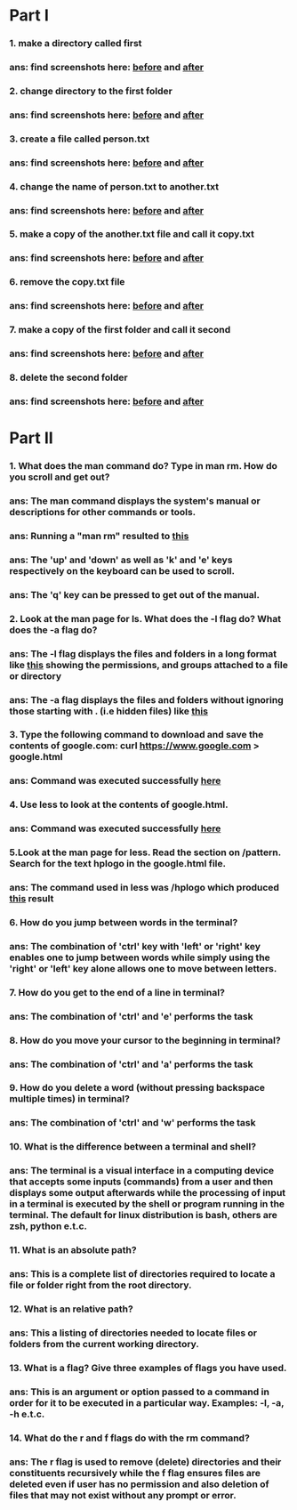 # Part I
### 1. make a directory called first
### ans: find screenshots here: [before](/terminale-and-unix/terminal-basics-screenshots/terminal-basics-solution1-before.png) and [after](/terminal-and-unix/terminal-basics-screenshots/terminal-basics-solution1-after.png)

### 2. change directory to the first folder
### ans: find screenshots here: [before](/terminal-and-unix/terminal-basics-screenshots/terminal-basics-solution2-before.png) and [after](/terminal-and-unix/terminal-basics-screenshots/terminal-basics-solution2-after.png)

### 3. create a file called person.txt
### ans: find screenshots here: [before](/terminal-and-unix/terminal-basics-screenshots/terminal-basics-solution3-before.png) and [after](/terminal-and-unix/terminal-basics-screenshots/terminal-basics-solution3-after.png)

### 4. change the name of person.txt to another.txt
### ans: find screenshots here: [before](/terminal-and-unix/terminal-basics-screenshots/terminal-basics-solution4-before.png) and [after](/terminal-and-unix/terminal-basics-screenshots/terminal-basics-solution4-after.png)

### 5. make a copy of the another.txt file and call it copy.txt
### ans: find screenshots here: [before](/terminal-and-unix/terminal-basics-screenshots/terminal-basics-solution5-before.png) and [after](/terminal-and-unix/terminal-basics-screenshots/terminal-basics-solution5-after.png)

### 6. remove the copy.txt file
### ans: find screenshots here: [before](/terminal-and-unix/terminal-basics-screenshots/terminal-basics-solution6-before.png) and [after](/terminal-and-unix/terminal-basics-screenshots/terminal-basics-solution6-after.png)

### 7. make a copy of the first folder and call it second
### ans: find screenshots here: [before](/terminal-and-unix/terminal-basics-screenshots/terminal-basics-solution7-before.png) and [after](/terminal-and-unix/terminal-basics-screenshots/terminal-basics-solution7-after.png)

### 8. delete the second folder
### ans: find screenshots here: [before](/terminal-and-unix/terminal-basics-screenshots/terminal-basics-solution8-before.png) and [after](/terminal-and-unix/terminal-basics-screenshots/terminal-basics-solution8-after.png)

# Part II
### 1. What does the man command do? Type in man rm. How do you scroll and get out?
### ans: The man command displays the system's manual or descriptions for other commands or tools.
### ans: Running a "man rm" resulted to [this](/terminal-and-unix/terminal-and-unix/terminal-basics-screenshots/terminal-basics-solution1-part2.png)
### ans: The 'up' and 'down' as well as 'k' and 'e' keys respectively on the keyboard can be used to scroll.
### ans: The 'q' key can be pressed to get out of the manual.

### 2. Look at the man page for ls. What does the -l flag do? What does the -a flag do?
### ans: The -l flag displays the files and folders in a long format like [this](/terminal-and-unix/terminal-and-unix/terminal-basics-screenshots/terminal-basics-solution2-part2.png) showing the permissions, and groups attached to a file or directory
### ans: The -a flag displays the files and folders without ignoring those starting with . (i.e hidden files) like [this](/terminal-and-unix/terminal-and-unix/terminal-basics-screenshots/terminal-basics-solution2-part2.png)

### 3. Type the following command to download and save the contents of google.com: curl https://www.google.com > google.html
### ans: Command was executed successfully [here](/terminal-and-unix/terminal-and-unix/terminal-basics-screenshots/terminal-basics-solution3-part2.png)

### 4. Use less to look at the contents of google.html.
### ans: Command was executed successfully [here](/terminal-and-unix/terminal-and-unix/terminal-basics-screenshots/terminal-basics-solution4-part2.png)

### 5.Look at the man page for less. Read the section on /pattern. Search for the text hplogo in the google.html file.
### ans: The command used in less was /hplogo which produced [this](/terminal-and-unix/terminal-and-unix/terminal-basics-screenshots/terminal-basics-solution5-part2.png) result

### 6. How do you jump between words in the terminal?
### ans: The combination of 'ctrl' key with 'left' or 'right' key enables one to jump between words while simply using the 'right' or 'left' key alone allows one to move between letters.

### 7. How do you get to the end of a line in terminal?
### ans: The combination of 'ctrl' and 'e' performs the task

### 8. How do you move your cursor to the beginning in terminal?
### ans: The combination of 'ctrl' and 'a' performs the task

### 9. How do you delete a word (without pressing backspace multiple times) in terminal?
### ans: The combination of 'ctrl' and 'w' performs the task

### 10. What is the difference between a terminal and shell?
### ans: The terminal is a visual interface in a computing device that accepts some inputs (commands) from a user and then displays some output afterwards while the processing of input in a terminal is executed by the shell or program running in the terminal. The default for linux distribution is bash, others are zsh, python e.t.c.

### 11. What is an absolute path?
### ans: This is a complete list of directories required to locate a file or folder right from the root directory.

### 12. What is an relative path?
### ans: This a listing of directories needed to locate files or folders from the current working directory.

### 13. What is a flag? Give three examples of flags you have used.
### ans: This is an argument or option passed to a command in order for it to be executed in a particular way. Examples: -l, -a, -h e.t.c.

### 14. What do the r and f flags do with the rm command?
### ans: The r flag is used to remove (delete) directories and their constituents recursively while the f flag ensures files are deleted even if user has no permission and also deletion of files that may not exist without any prompt or error.